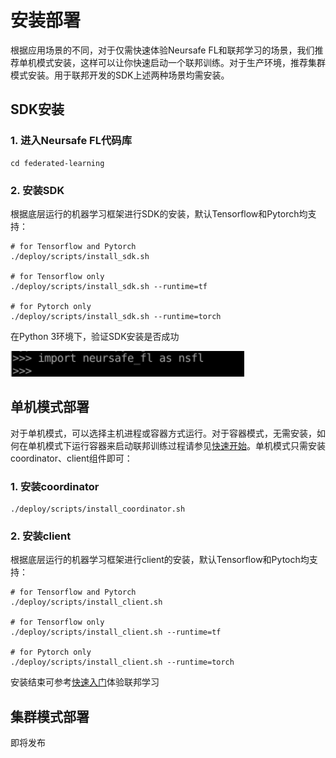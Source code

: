 # 安装部署

根据应用场景的不同，对于仅需快速体验Neursafe FL和联邦学习的场景，我们推荐单机模式安装，这样可以让你快速启动一个联邦训练。对于生产环境，推荐集群模式安装。用于联邦开发的SDK上述两种场景均需安装。



## SDK安装

### 1. 进入Neursafe FL代码库

```shell
cd federated-learning
```



### 2. 安装SDK

根据底层运行的机器学习框架进行SDK的安装，默认Tensorflow和Pytorch均支持：

```shell
# for Tensorflow and Pytorch
./deploy/scripts/install_sdk.sh

# for Tensorflow only
./deploy/scripts/install_sdk.sh --runtime=tf

# for Pytorch only
./deploy/scripts/install_sdk.sh --runtime=torch
```

在Python 3环境下，验证SDK安装是否成功

 ![image-20220426214108287](./images/test_sdk.png)



## 单机模式部署

对于单机模式，可以选择主机进程或容器方式运行。对于容器模式，无需安装，如何在单机模式下运行容器来启动联邦训练过程请参见[快速开始](quick_start_zh.md)。单机模式只需安装coordinator、client组件即可：

### 1. 安装coordinator

```
./deploy/scripts/install_coordinator.sh
```



### 2. 安装client

根据底层运行的机器学习框架进行client的安装，默认Tensorflow和Pytoch均支持：

```shell
# for Tensorflow and Pytorch
./deploy/scripts/install_client.sh

# for Tensorflow only
./deploy/scripts/install_client.sh --runtime=tf

# for Pytorch only
./deploy/scripts/install_client.sh --runtime=torch
```



安装结束可参考[快速入门](quick_start_zh.md)体验联邦学习



## 集群模式部署

即将发布































